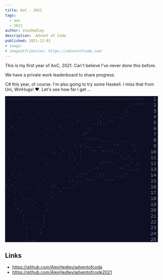 ```yaml
---
title: AoC - 2021
tags:
  - aoc
  - 2021
author: alexhedley
description:  Advent of Code
published: 2021-12-01
# image: 
# imageattribution: https://adventofcode.com/
---
```


<!-- # Advent of Code - 2021 -->

<?# Markdown ?>
<?!^ "./../includes/posts/aoc.md" /?>
<?#/ Markdown ?>

This is my first year of AoC, 2021. Can't believe I've never done this before.

We have a private work leaderboard to share progress. 

C# this year, of course. I'm also going to try some Haskell. I miss that from Uni, WinHugs! ❤. Let's see how far I get ...

![2021](images/aoc/aoc_2021.png "2021")

## Links

- https://github.com/AlexHedley/adventofcode
- https://github.com/AlexHedley/adventofcode2021